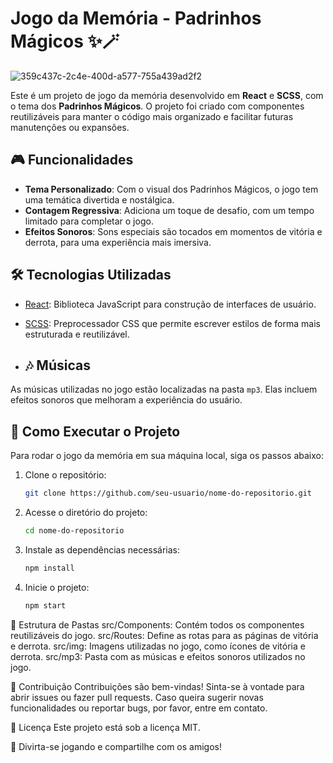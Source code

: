 # Jogo da Memória - Padrinhos Mágicos ✨🪄

![359c437c-2c4e-400d-a577-755a439ad2f2](https://github.com/user-attachments/assets/ab28b8b9-2cf4-4a38-8bbb-d750df162f4f)


Este é um projeto de jogo da memória desenvolvido em **React** e **SCSS**, com o tema dos **Padrinhos Mágicos**. O projeto foi criado com componentes reutilizáveis para manter o código mais organizado e facilitar futuras manutenções ou expansões.

## 🎮 Funcionalidades
- **Tema Personalizado**: Com o visual dos Padrinhos Mágicos, o jogo tem uma temática divertida e nostálgica.
- **Contagem Regressiva**: Adiciona um toque de desafio, com um tempo limitado para completar o jogo.
- **Efeitos Sonoros**: Sons especiais são tocados em momentos de vitória e derrota, para uma experiência mais imersiva.

## 🛠️ Tecnologias Utilizadas
- [React](https://reactjs.org/): Biblioteca JavaScript para construção de interfaces de usuário.
- [SCSS](https://sass-lang.com/): Preprocessador CSS que permite escrever estilos de forma mais estruturada e reutilizável.

- ## 🎶 Músicas
As músicas utilizadas no jogo estão localizadas na pasta `mp3`. Elas incluem efeitos sonoros que melhoram a experiência do usuário.


## 🚀 Como Executar o Projeto

Para rodar o jogo da memória em sua máquina local, siga os passos abaixo:

1. Clone o repositório:
   ```bash
   git clone https://github.com/seu-usuario/nome-do-repositorio.git
   
2. Acesse o diretório do projeto:
     ```bash
   cd nome-do-repositorio

4. Instale as dependências necessárias:
     ```bash
   npm install

6. Inicie o projeto:
     ```bash
   npm start

📁 Estrutura de Pastas
src/Components: Contém todos os componentes reutilizáveis do jogo.
src/Routes: Define as rotas para as páginas de vitória e derrota.
src/img: Imagens utilizadas no jogo, como ícones de vitória e derrota.
src/mp3: Pasta com as músicas e efeitos sonoros utilizados no jogo.

🤝 Contribuição
Contribuições são bem-vindas! Sinta-se à vontade para abrir issues ou fazer pull requests. Caso queira sugerir novas funcionalidades ou reportar bugs, por favor, entre em contato.

📄 Licença
Este projeto está sob a licença MIT.

👾 Divirta-se jogando e compartilhe com os amigos!








